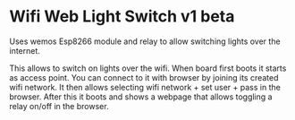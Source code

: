 #   Wifi Web Light Switch v1 beta

Uses wemos Esp8266 module and relay to allow switching lights over the internet.

This allows to switch on lights over the wifi. When board first boots it starts as access point. You can connect to it with browser by joining
its created wifi network. It then allows selecting wifi network + set user + pass in the browser. After this it boots and shows a webpage
that allows toggling a relay on/off in the browser.


